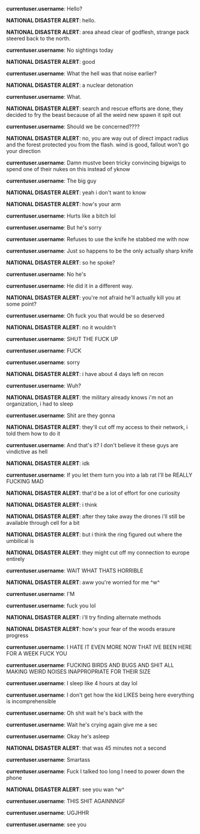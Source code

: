 **currentuser.username**: Hello?

**NATIONAL DISASTER ALERT**: hello.

**NATIONAL DISASTER ALERT**: area ahead clear of godflesh, strange pack steered back to the north.

**currentuser.username**: No sightings today

**NATIONAL DISASTER ALERT**: good

**currentuser.username**: What the hell was that noise earlier?

**NATIONAL DISASTER ALERT**: a nuclear detonation

**currentuser.username**: What.

**NATIONAL DISASTER ALERT**: search and rescue efforts are done, they decided to fry the beast because of all the weird new spawn it spit out

**currentuser.username**: Should we be concerned????

**NATIONAL DISASTER ALERT**: no, you are way out of direct impact radius and the forest protected you from the flash. wind is good, fallout won't go your direction

**currentuser.username**: Damn mustve been tricky convincing bigwigs to spend one of their nukes on this instead of yknow

**currentuser.username**: The big guy

**NATIONAL DISASTER ALERT**: yeah i don't want to know

**NATIONAL DISASTER ALERT**: how's your arm

**currentuser.username**: Hurts like a bitch lol

**currentuser.username**: But he's sorry

**currentuser.username**: Refuses to use the knife he stabbed me with now

**currentuser.username**: Just so happens to be the only actually sharp knife

**NATIONAL DISASTER ALERT**: so he spoke?

**currentuser.username**: No he's

**currentuser.username**: He did it in a different way.

**NATIONAL DISASTER ALERT**: you're not afraid he'll actually kill you at some point?

**currentuser.username**: Oh fuck you that would be so deserved

**NATIONAL DISASTER ALERT**: no it wouldn't

**currentuser.username**: SHUT THE FUCK UP

**currentuser.username**: FUCK

**currentuser.username**: sorry

**NATIONAL DISASTER ALERT**: i have about 4 days left on recon

**currentuser.username**: Wuh?

**NATIONAL DISASTER ALERT**: the military already knows i'm not an organization, i had to sleep

**currentuser.username**: Shit are they gonna

**NATIONAL DISASTER ALERT**: they'll cut off my access to their network, i told them how to do it

**currentuser.username**: And that's it? I don't believe it these guys are vindictive as hell

**NATIONAL DISASTER ALERT**: idk

**currentuser.username**: If you let them turn you into a lab rat I'll be REALLY FUCKING MAD

**NATIONAL DISASTER ALERT**: that'd be a lot of effort for one curiosity

**NATIONAL DISASTER ALERT**: i think

**NATIONAL DISASTER ALERT**: after they take away the drones i'll still be available through cell for a bit

**NATIONAL DISASTER ALERT**: but i think the ring figured out where the umbilical is

**NATIONAL DISASTER ALERT**: they might cut off my connection to europe entirely

**currentuser.username**: WAIT WHAT THATS HORRIBLE

**NATIONAL DISASTER ALERT**: aww you're worried for me ^w^

**currentuser.username**: I'M

**currentuser.username**: fuck you lol

**NATIONAL DISASTER ALERT**: i'll try finding alternate methods

**NATIONAL DISASTER ALERT**: how's your fear of the woods erasure progress

**currentuser.username**: I HATE IT EVEN MORE NOW THAT IVE BEEN HERE FOR A WEEK FUCK YOU

**currentuser.username**: FUCKING BIRDS AND BUGS AND SHIT ALL MAKING WEIRD NOISES INAPPROPRIATE FOR THEIR SIZE

**currentuser.username**: I sleep like 4 hours at day lol

**currentuser.username**: I don't get how the kid LIKES being here everything is incomprehensible

**currentuser.username**: Oh shit wait he's back with the

**currentuser.username**: Wait he's crying again give me a sec

**currentuser.username**: Okay he's asleep

**NATIONAL DISASTER ALERT**: that was 45 minutes not a second

**currentuser.username**: Smartass

**currentuser.username**: Fuck I talked too long I need to power down the phone

**NATIONAL DISASTER ALERT**: see you wan ^w^

**currentuser.username**: THIS SHIT AGAINNNGF

**currentuser.username**: UGJHHR

**currentuser.username**: see you

